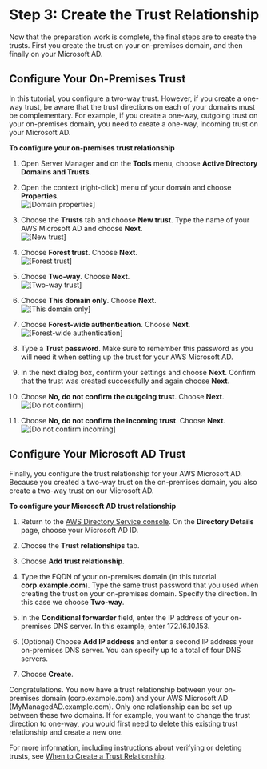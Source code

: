 # Step 3: Create the Trust Relationship<a name="tutorial_setup_trust_create_trust"></a>

Now that the preparation work is complete, the final steps are to create the trusts\. First you create the trust on your on\-premises domain, and then finally on your Microsoft AD\.

## Configure Your On\-Premises Trust<a name="tutorial_setup_trust_onprem_trust"></a>

In this tutorial, you configure a two\-way trust\. However, if you create a one\-way trust, be aware that the trust directions on each of your domains must be complementary\. For example, if you create a one\-way, outgoing trust on your on\-premises domain, you need to create a one\-way, incoming trust on your Microsoft AD\.

**To configure your on\-premises trust relationship**

1. Open Server Manager and on the **Tools** menu, choose **Active Directory Domains and Trusts**\.

1. Open the context \(right\-click\) menu of your domain and choose **Properties**\.  
![\[Domain properties\]](http://alpha-docs-aws.amazon.com/directoryservice/latest/admin-guide/images/domain_name_for_trust.png)

1. Choose the **Trusts** tab and choose **New trust**\. Type the name of your AWS Microsoft AD and choose **Next**\.  
![\[New trust\]](http://alpha-docs-aws.amazon.com/directoryservice/latest/admin-guide/images/new_trust.png)

1. Choose **Forest trust**\. Choose **Next**\.  
![\[Forest trust\]](http://alpha-docs-aws.amazon.com/directoryservice/latest/admin-guide/images/forest_trust.png)

1. Choose **Two\-way**\. Choose **Next**\.  
![\[Two-way trust\]](http://alpha-docs-aws.amazon.com/directoryservice/latest/admin-guide/images/select_two_way.png)

1. Choose **This domain only**\. Choose **Next**\.  
![\[This domain only\]](http://alpha-docs-aws.amazon.com/directoryservice/latest/admin-guide/images/this_domain_only.png)

1. Choose **Forest\-wide authentication**\. Choose **Next**\.  
![\[Forest-wide authentication\]](http://alpha-docs-aws.amazon.com/directoryservice/latest/admin-guide/images/forest_wide_authentication.png)

1. Type a **Trust password**\. Make sure to remember this password as you will need it when setting up the trust for your AWS Microsoft AD\.

1. In the next dialog box, confirm your settings and choose **Next**\. Confirm that the trust was created successfully and again choose **Next**\.

1. Choose **No, do not confirm the outgoing trust**\. Choose **Next**\.  
![\[Do not confirm\]](http://alpha-docs-aws.amazon.com/directoryservice/latest/admin-guide/images/do_not_confirm.png)

1. Choose **No, do not confirm the incoming trust**\. Choose **Next**\.  
![\[Do not confirm incoming\]](http://alpha-docs-aws.amazon.com/directoryservice/latest/admin-guide/images/do_not_confirm_incoming.png)

## Configure Your Microsoft AD Trust<a name="tutorial_setup_trust_mad_trust"></a>

Finally, you configure the trust relationship for your AWS Microsoft AD\. Because you created a two\-way trust on the on\-premises domain, you also create a two\-way trust on our Microsoft AD\.

**To configure your Microsoft AD trust relationship**

1. Return to the [AWS Directory Service console](https://console.aws.amazon.com/directoryservice/)\. On the **Directory Details** page, choose your Microsoft AD ID\.

1. Choose the **Trust relationships** tab\.

1. Choose **Add trust relationship**\.

1. Type the FQDN of your on\-premises domain \(in this tutorial **corp\.example\.com**\)\. Type the same trust password that you used when creating the trust on your on\-premises domain\. Specify the direction\. In this case we choose **Two\-way**\. 

1. In the **Conditional forwarder** field, enter the IP address of your on\-premises DNS server\. In this example, enter 172\.16\.10\.153\.

1. \(Optional\) Choose **Add IP address** and enter a second IP address your on\-premises DNS server\. You can specify up to a total of four DNS servers\.

1. Choose **Create**\.

Congratulations\. You now have a trust relationship between your on\-premises domain \(corp\.example\.com\) and your AWS Microsoft AD \(MyManagedAD\.example\.com\)\. Only one relationship can be set up between these two domains\. If for example, you want to change the trust direction to one\-way, you would first need to delete this existing trust relationship and create a new one\.

For more information, including instructions about verifying or deleting trusts, see [When to Create a Trust Relationship](setup_trust.md)\. 